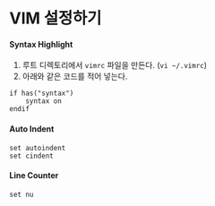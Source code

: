 # VIM 설정하기

#### Syntax Highlight
1. 루트 디렉토리에서 `vimrc` 파일을 만든다. (`vi ~/.vimrc`)
2. 아래와 같은 코드를 적어 넣는다.
```
if has("syntax")
    syntax on
endif
```

#### Auto Indent
```
set autoindent
set cindent
```

#### Line Counter
```
set nu
```